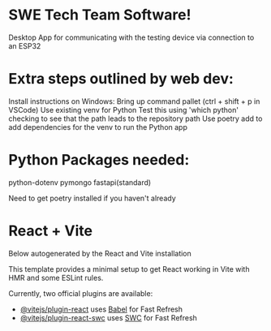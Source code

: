 # SWE Tech Team Software!

Desktop App for communicating with the testing device via connection to an ESP32

# Extra steps outlined by web dev:
Install instructions on Windows:
Bring up command pallet (ctrl + shift + p in VSCode)
Use existing venv for Python
Test this using 'which python' checking to see that the path leads to the repository path
Use poetry add to add dependencies for the venv to run the Python app

# Python Packages needed:
python-dotenv
pymongo
fastapi(standard)

Need to get poetry installed if you haven't already

# React + Vite

Below autogenerated by the React and Vite installation

This template provides a minimal setup to get React working in Vite with HMR and some ESLint rules.

Currently, two official plugins are available:

- [@vitejs/plugin-react](https://github.com/vitejs/vite-plugin-react/blob/main/packages/plugin-react/README.md) uses [Babel](https://babeljs.io/) for Fast Refresh
- [@vitejs/plugin-react-swc](https://github.com/vitejs/vite-plugin-react-swc) uses [SWC](https://swc.rs/) for Fast Refresh
